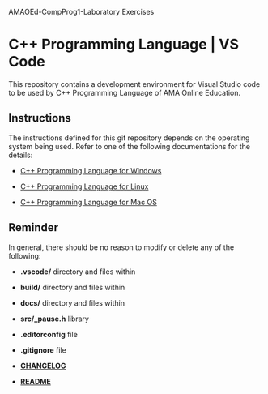 
AMAOEd-CompProg1-Laboratory Exercises

# C++ Programming Language | VS Code

This repository contains a development environment for Visual Studio code to be used by C++ Programming Language of AMA Online Education.

## Instructions

The instructions defined for this git repository depends on the operating system being used. Refer to one of the following documentations for the details:

* [C++ Programming Language for Windows](./docs/windows.md)

* [C++ Programming Language for Linux](./docs/linux.md)

* [C++ Programming Language for Mac OS](./docs/osx.md)

## Reminder

In general, there should be no reason to modify or delete any of the following:

* **.vscode/** directory and files within

* **build/** directory and files within

* **docs/** directory and files within

* **src/_pause.h** library

* **.editorconfig** file

* **.gitignore** file

* [**CHANGELOG**](/CHANGELOG.md)

* [**README**](/README.md)
